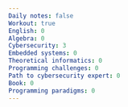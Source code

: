 ```yaml
---
Daily notes: false
Workout: true
English: 0
Algebra: 0
Cybersecurity: 3
Embedded systems: 0
Theoretical informatics: 0
Programming challenges: 0
Path to cybersecurity expert: 0
Book: 0
Programming paradigms: 0
---
```




